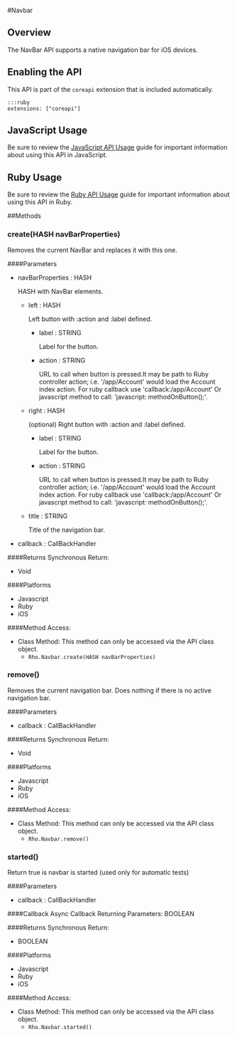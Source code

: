 #Navbar


## Overview
<p>The NavBar API supports a native navigation bar for iOS devices.</p>
<h2>Enabling the API</h2>

<p>This API is part of the <code>coreapi</code> extension that is included automatically.</p>

<pre><code>:::ruby
extensions: ["coreapi"]
</code></pre>

<h2>JavaScript Usage</h2>

<p>Be sure to review the <a href="/guide/api_js">JavaScript API Usage</a> guide for important information about using this API in JavaScript.</p>

<h2>Ruby Usage</h2>

<p>Be sure to review the <a href="/guide/api_ruby">Ruby API Usage</a> guide for important information about using this API in Ruby.</p>



##Methods



### create(<span class="text-info">HASH</span> navBarProperties)
Removes the current NavBar and replaces it with this one.

####Parameters
<ul><li>navBarProperties : <span class='text-info'>HASH</span><p>
HASH with NavBar elements. </p></li><ul><li>left : <span class='text-info'>HASH</span><p>
Left button with :action and :label defined. </p></li><ul><li>label : <span class='text-info'>STRING</span><p>
Label for the button. </p></li><li>action : <span class='text-info'>STRING</span><p>
URL to call when button is pressed.It may be path to Ruby controller action; i.e. '/app/Account' would load the Account index action. For ruby callback use 'callback:/app/Account' Or javascript method to call: 'javascript: methodOnButton();'. </p></li></ul><li>right : <span class='text-info'>HASH</span><p>
(optional) Right button with :action and :label defined. </p></li><ul><li>label : <span class='text-info'>STRING</span><p>
Label for the button. </p></li><li>action : <span class='text-info'>STRING</span><p>
URL to call when button is pressed.It may be path to Ruby controller action; i.e. '/app/Account' would load the Account index action. For ruby callback use 'callback:/app/Account' Or javascript method to call: 'javascript: methodOnButton();'. </p></li></ul><li>title : <span class='text-info'>STRING</span><p>
Title of the navigation bar. </p></li></ul><li>callback : <span class='text-info'>CallBackHandler</span></li></ul>

####Returns
Synchronous Return:<ul><li>Void</li></ul>

####Platforms

* Javascript
* Ruby
* iOS

####Method Access:
<ul><li><i class="icon-book"></i>Class Method: This method can only be accessed via the API class object. <ul><li><code>Rho.Navbar.create(<span class="text-info">HASH</span> navBarProperties)</code> </li></ul></li></ul>

### remove()
Removes the current navigation bar. Does nothing if there is no active navigation bar.

####Parameters
<ul><li>callback : <span class='text-info'>CallBackHandler</span></li></ul>

####Returns
Synchronous Return:<ul><li>Void</li></ul>

####Platforms

* Javascript
* Ruby
* iOS

####Method Access:
<ul><li><i class="icon-book"></i>Class Method: This method can only be accessed via the API class object. <ul><li><code>Rho.Navbar.remove()</code> </li></ul></li></ul>

### started()
Return true is navbar is started (used only for automatic tests)

####Parameters
<ul><li>callback : <span class='text-info'>CallBackHandler</span></li></ul>

####Callback
Async Callback Returning Parameters: <span class='text-info'>BOOLEAN</span></p><ul></ul>

####Returns
Synchronous Return:<ul><li>BOOLEAN</li></ul>

####Platforms

* Javascript
* Ruby
* iOS

####Method Access:
<ul><li><i class="icon-book"></i>Class Method: This method can only be accessed via the API class object. <ul><li><code>Rho.Navbar.started()</code> </li></ul></li></ul>